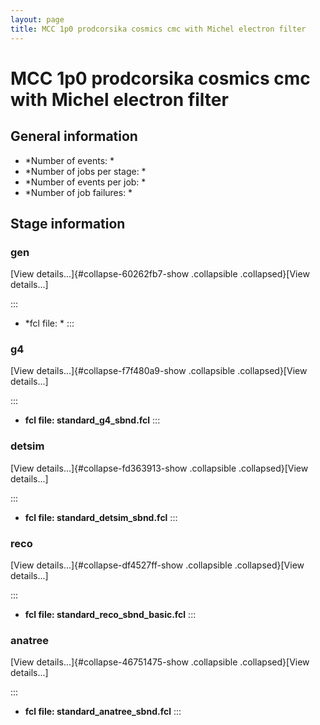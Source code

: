 ```yaml
---
layout: page
title: MCC 1p0 prodcorsika cosmics cmc with Michel electron filter
---
```




MCC 1p0 prodcorsika cosmics cmc with Michel electron filter
==========================================================================================================================================



General information 
----------------------------------------------------------

-   \*Number of events: \*
-   \*Number of jobs per stage: \*
-   \*Number of events per job: \*
-   \*Number of job failures: \*



Stage information 
------------------------------------------------------



### gen 

[View details\...]{#collapse-60262fb7-show .collapsible
.collapsed}[View details\...]

::: 
-   \*fcl file: \*
:::



### g4 

[View details\...]{#collapse-f7f480a9-show .collapsible
.collapsed}[View details\...]

::: 
-   **fcl file: standard\_g4\_sbnd.fcl**
:::



### detsim 

[View details\...]{#collapse-fd363913-show .collapsible
.collapsed}[View details\...]

::: 
-   **fcl file: standard\_detsim\_sbnd.fcl**
:::



### reco 

[View details\...]{#collapse-df4527ff-show .collapsible
.collapsed}[View details\...]

::: 
-   **fcl file: standard\_reco\_sbnd\_basic.fcl**
:::



### anatree 

[View details\...]{#collapse-46751475-show .collapsible
.collapsed}[View details\...]

::: 
-   **fcl file: standard\_anatree\_sbnd.fcl**
:::
